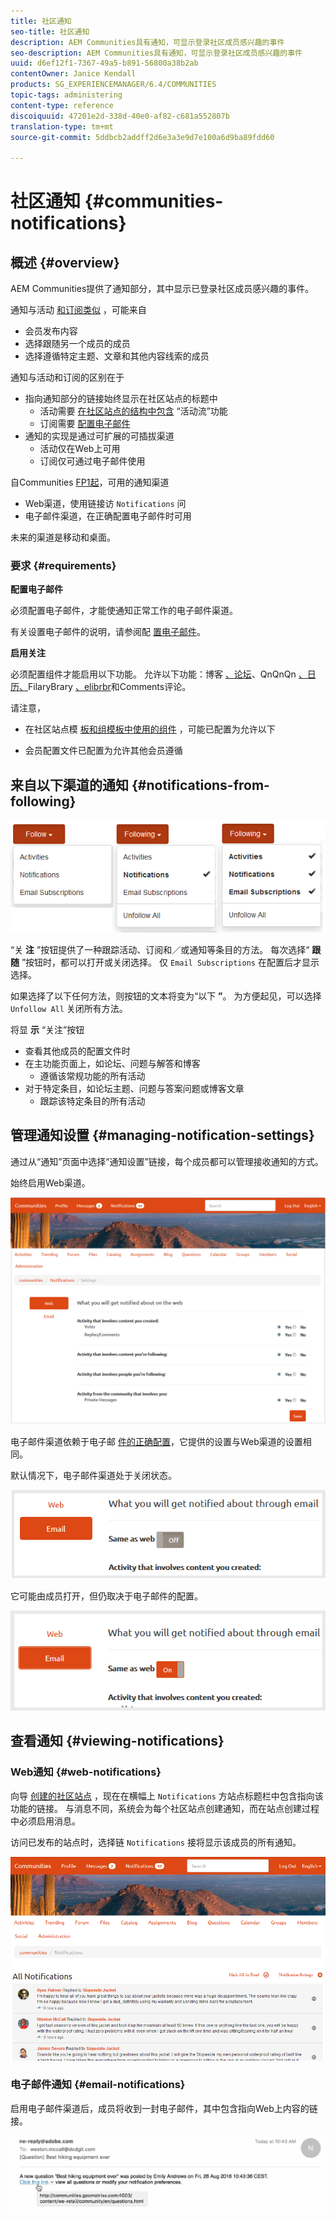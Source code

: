 ```yaml
---
title: 社区通知
seo-title: 社区通知
description: AEM Communities具有通知，可显示登录社区成员感兴趣的事件
seo-description: AEM Communities具有通知，可显示登录社区成员感兴趣的事件
uuid: d6ef12f1-7367-49a5-b891-56800a38b2ab
contentOwner: Janice Kendall
products: SG_EXPERIENCEMANAGER/6.4/COMMUNITIES
topic-tags: administering
content-type: reference
discoiquuid: 47201e2d-338d-40e0-af82-c681a552807b
translation-type: tm+mt
source-git-commit: 5ddbcb2addff2d6e3a3e9d7e100a6d9ba89fdd60

---
```



# 社区通知 {#communities-notifications}

## 概述 {#overview}

AEM Communities提供了通知部分，其中显示已登录社区成员感兴趣的事件。

通知与活动 [和订阅](essentials-activities.md)[类似](subscriptions.md) ，可能来自

* 会员发布内容
* 选择跟随另一个成员的成员
* 选择遵循特定主题、文章和其他内容线索的成员

通知与活动和订阅的区别在于

* 指向通知部分的链接始终显示在社区站点的标题中
   * 活动需要 [在社区站点的结构中包含](functions.md#activity-stream-function) “活动流”功能
   * 订阅需要 [配置电子邮件](email.md)
* 通知的实现是通过可扩展的可插拔渠道
   * 活动仅在Web上可用
   * 订阅仅可通过电子邮件使用

自Communities [FP1起](deploy-communities.md#latestfeaturepack)，可用的通知渠道

* Web渠道，使用链接访 `Notifications` 问
* 电子邮件渠道，在正确配置电子邮件时可用

未来的渠道是移动和桌面。

### 要求 {#requirements}

**配置电子邮件**

必须配置电子邮件，才能使通知正常工作的电子邮件渠道。

有关设置电子邮件的说明，请参阅配 [置电子邮件](analytics.md)。

**启用关注**

必须配置组件才能启用以下功能。 允许以下功能：博客 [、论坛](blog-feature.md)、QnQnQn [、日历、](forum.md)FilaryBrary [、elibrbr](working-with-qna.md)[](calendar.md)[](file-library.md)[](comments.md)和Comments评论。

请注意，

* 在社区站点模 [板和组模板](sites.md)[中使用的组件](tools-groups.md) ，可能已配置为允许以下

* 会员配置文件已配置为允许其他会员遵循

## 来自以下渠道的通知 {#notifications-from-following}

![chlimage_1-254](assets/chlimage_1-254.png)

“关 **注** ”按钮提供了一种跟踪活动、订阅和／或通知等条目的方法。 每次选择“ **跟随** ”按钮时，都可以打开或关闭选择。 仅 `Email Subscriptions` 在配置后才显示选择。

如果选择了以下任何方法，则按钮的文本将变为“以下 **”**。 为方便起见，可以选择 `Unfollow All` 关闭所有方法。

将显 **示** “关注”按钮

* 查看其他成员的配置文件时
* 在主功能页面上，如论坛、问题与解答和博客
   * 遵循该常规功能的所有活动
* 对于特定条目，如论坛主题、问题与答案问题或博客文章
   * 跟踪该特定条目的所有活动

## 管理通知设置 {#managing-notification-settings}

通过从“通知”页面中选择“通知设置”链接，每个成员都可以管理接收通知的方式。

始终启用Web渠道。

![chlimage_1-255](assets/chlimage_1-255.png)

电子邮件渠道依赖于电子邮 [件的正确配置](email.md)，它提供的设置与Web渠道的设置相同。

默认情况下，电子邮件渠道处于关闭状态。

![chlimage_1-256](assets/chlimage_1-256.png)

它可能由成员打开，但仍取决于电子邮件的配置。

![chlimage_1-257](assets/chlimage_1-257.png)

## 查看通知 {#viewing-notifications}

### Web通知 {#web-notifications}

向导 [创建的社区站点](sites-console.md) ，现在在横幅上 `Notifications` 方站点标题栏中包含指向该功能的链接。 与消息不同，系统会为每个社区站点创建通知，而在站点创建过程中必须启用消息。

访问已发布的站点时，选择链 `Notifications` 接将显示该成员的所有通知。

![chlimage_1-258](assets/chlimage_1-258.png)

### 电子邮件通知 {#email-notifications}

启用电子邮件渠道后，成员将收到一封电子邮件，其中包含指向Web上内容的链接。

![chlimage_1-259](assets/chlimage_1-259.png)

